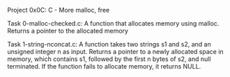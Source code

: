 Project 0x0C: C - More malloc, free

Task 0-malloc-checked.c: A function that allocates memory using malloc.
Returns a pointer to the allocated memory

Task 1-string-nconcat.c: A function takes two strings s1 and s2, and an unsigned integer n as input.
Returns a pointer to a newly allocated space in memory, which contains s1, 
followed by the first n bytes of s2, and null terminated.
If the function fails to allocate memory, it returns NULL.
